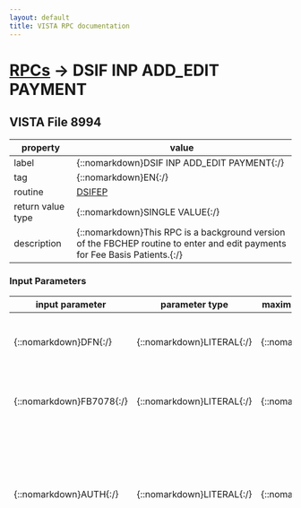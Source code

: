 ```yaml
---
layout: default
title: VISTA RPC documentation
---
```




# [RPCs](TableOfContent.md) &#8594; DSIF INP ADD_EDIT PAYMENT 


 ## VISTA File 8994 


 property | value 
--- | --- 
 label | {::nomarkdown}DSIF INP ADD_EDIT PAYMENT{:/}
 tag | {::nomarkdown}EN{:/}
 routine | [DSIFEP](http://code.osehra.org/dox/Routine_DSIFEP_source.html)
 return value type | {::nomarkdown}SINGLE VALUE{:/}
 description | {::nomarkdown}This RPC is a background version of the FBCHEP routine to enter and edit payments for Fee Basis Patients.{:/}

### Input Parameters

| input parameter | parameter type | maximum data length | required | description | 
| --- | --- | --- | --- | --- | 
| {::nomarkdown}DFN{:/} | {::nomarkdown}LITERAL{:/} | {::nomarkdown}99{:/} | {::nomarkdown}true{:/} | {::nomarkdown}Pointer to Patient File #2 (Required - also must be in FEE BASIS PATIENT                             File #161)                            (On edit this field should = \E\){:/} | 
| {::nomarkdown}FB7078{:/} | {::nomarkdown}LITERAL{:/} | {::nomarkdown}99{:/} | {::nomarkdown}true{:/} | {::nomarkdown}Pointer to 7078 File #162.4 (Required)                            (On edit this field is IEN of FEE BASIS                             INVOICE File #162.5){:/} | 
| {::nomarkdown}AUTH{:/} | {::nomarkdown}LITERAL{:/} | {::nomarkdown}99{:/} | {::nomarkdown}true{:/} | {::nomarkdown}Authorization IEN from AUTHORIZATION multiple of FEE BASIS PATIENT File #161 (Required on Enter only should be null on Edit)2nd piece equals a flag to allow more than 1 invoice for the same authExample:  1;1  (allow)          1;  or 1 (Do not allow duplicate){:/} | 
| {::nomarkdown}DATA{:/} | {::nomarkdown}LIST{:/} | {::nomarkdown}512{:/} | {::nomarkdown}true{:/} | {::nomarkdown} ;    DATA - List of Data formatted FIELD # ^ Internal Value1 ^ Invoice Date Received (Opt - FM Date)2 ^ Vendor (Opt - IEN to file 161.2 or changed)5 ^ Treatment from date (Opt - FM date);1 (Special flag for 6 ^ Treatment to date (Opt - FM date)6.5 ^ Dsch Type Code (Opt - Pntr to FEE BASIS DISPOSITION CODE File6.6 ^ Billed Charges (Req - Numeric - Dollar Amount between .01 and6.7 ^ Payment by Medicare/Fed Agency (Req - Y = Yes, N = No)7 ^ Amount Claimed (Req - Numeric - Dollar Amount between .01 8 ^ AMOUNT PAID11 ^ Fee Program (Req - IEN 161.8) [6 for B9 batches]12 ^ Payment type code (Req, set of 20 ^ Batch IEN (Req - Pntr to file #161.7, must be a \B9\ type 21 ^ Purpose of Visit (Req - IEN of file 22 ^ Patient type code (Req - set of 23 ^ Primary Service facility  (Req - IEN of file24 ^ Dsch DRG (Opt - Pntr to DRG File #80.2 use Dsch date of 7078 for code set versioning)(NOTE: This field should contain the discharge DRG that is returned from the Austin Pricer System.)24.5 ^ DRG Weight (Req - Type a Number between 0 and 25 ^ Resubmission (Opt - 1 = Yes)26 ^ NVH PRICER AMOUNT26 ^ NVH PRICER AMOUNT30 ^ ICD1 (Req - Pntr to ICD-9 File #80 30.02 ^ POA131 ^ ICD2 (Opt - Pntr to ICD-9 File #80 **)31.02 ^ POA232 ^ ICD3 (Opt - Pntr to ICD-9 File #80 **)32.02 ^ POA333 ^ ICD4 (Opt - Pntr to ICD-9 File #80 **)33.02 ^ POA434 ^ ICD5 (Opt - Pntr to ICD-9 File #80 **) 34.02 ^ POA535 ^ ICD6 (Opt - Pntr to ICD-9 File #80 **) 35.02 ^ POA6 35.1 ^ ICD7 (Opt - Pntr to ICD-9 File #80 **) 35.12 ^ POA7 35.2 ^ ICD8 (Opt - Pntr to ICD-9 File #80 **) 35.22 ^ POA8 35.3 ^ ICD9 (Opt - Pntr to ICD-9 File #80 **) 35.32 ^ POA9 35.4 ^ ICD10 (Opt - Pntr to ICD-9 File #80 **) 35.42 ^ POA10 35.5 ^ ICD11 (Opt - Pntr to ICD-9 File #80 **) 35.52 ^ POA11 35.6 ^ ICD12 (Opt - Pntr to ICD-9 File #80 **) 35.62 ^ POA12 35.7 ^ ICD13 (Opt - Pntr to ICD-9 File #80 **) 35.72 ^ POA13 35.8 ^ ICD14 (Opt - Pntr to ICD-9 File #80 **) 35.82 ^ POA14 35.9 ^ ICD15 (Opt - Pntr to ICD-9 File #80 **) 35.92 ^ POA15 36 ^ ICD16 (Opt - Pntr to ICD-9 File #80 **) 36.02 ^ POA16 36.1 ^ ICD17 (Opt - Pntr to ICD-9 File #80 **) 36.12 ^ POA17 36.2 ^ ICD18 (Opt - Pntr to ICD-9 File #80 **) 36.22 ^ POA18 36.3 ^ ICD19 (Opt - Pntr to ICD-9 File #80 **) 36.32 ^ POA19 36.4 ^ ICD20 (Opt - Pntr to ICD-9 File #80 **) 36.42 ^ POA20 36.5 ^ ICD21 (Opt - Pntr to ICD-9 File #80 **) 36.52 ^ POA21 36.6 ^ ICD22 (Opt - Pntr to ICD-9 File #80 **) 36.62 ^ POA22 36.7 ^ ICD23 (Opt - Pntr to ICD-9 File #80 **) 36.72 ^ POA23 36.8 ^ ICD24 (Opt - Pntr to ICD-9 File #80 **) 36.82 ^ POA24 36.9 ^ ICD25 (Opt - Pntr to ICD-9 File #80 **) 36.92 ^ POA25 39 ^ ADMITTING DIAGNOSIS40 ^ PROC1 (Opt - Pntr to ICD OPERATION/PROCEDURE File #80.1 **)41 ^ PROC2 (Opt - Pntr to ICD OPERATION/PROCEDURE File #80.1 **)42 ^ PROC3 (Opt - Pntr to ICD OPERATION/PROCEDURE File #80.1 **)43 ^ PROC4 (Opt - Pntr to ICD OPERATION/PROCEDURE File #80.1 **)44 ^ PROC5 (Opt - Pntr to ICD OPERATION/PROCEDURE File #80.1 **)44.06 ^ PROC6 (Opt - Pntr to ICD OPERATION/PROCEDURE File #80.1 **)44.07 ^ PROC7 (Opt - Pntr to ICD OPERATION/PROCEDURE File #80.1 **)44.08 ^ PROC8 (Opt - Pntr to ICD OPERATION/PROCEDURE File #80.1 **)44.09 ^ PROC9 (Opt - Pntr to ICD OPERATION/PROCEDURE File #80.1 **)44.1 ^ PROC10 (Opt - Pntr to ICD OPERATION/PROCEDURE File #80.1 **)44.11 ^ PROC11 (Opt - Pntr to ICD OPERATION/PROCEDURE File #80.1 **)44.12 ^ PROC12 (Opt - Pntr to ICD OPERATION/PROCEDURE File #80.1 **)44.13 ^ PROC13 (Opt - Pntr to ICD OPERATION/PROCEDURE File #80.1 **)44.14 ^ PROC14 (Opt - Pntr to ICD OPERATION/PROCEDURE File #80.1 **)44.15 ^ PROC15 (Opt - Pntr to ICD OPERATION/PROCEDURE File #80.1 **)44.16 ^ PROC16 (Opt - Pntr to ICD OPERATION/PROCEDURE File #80.1 **)44.17 ^ PROC17 (Opt - Pntr to ICD OPERATION/PROCEDURE File #80.1 **)44.18 ^ PROC18 (Opt - Pntr to ICD OPERATION/PROCEDURE File #80.1 **)44.19 ^ PROC19 (Opt - Pntr to ICD OPERATION/PROCEDURE File #80.1 **)44.2 ^ PROC20 (Opt - Pntr to ICD OPERATION/PROCEDURE File #80.1 **)44.21 ^ PROC21 (Opt - Pntr to ICD OPERATION/PROCEDURE File #80.1 **)44.22 ^ PROC22 (Opt - Pntr to ICD OPERATION/PROCEDURE File #80.1 **)44.23 ^ PROC23 (Opt - Pntr to ICD OPERATION/PROCEDURE File #80.1 **)44.24 ^ PROC24 (Opt - Pntr to ICD OPERATION/PROCEDURE File #80.1 **)44.25 ^ PROC25 (Opt - Pntr to ICD OPERATION/PROCEDURE File #80.1 **)58 ^ .01 ^ Adj Reason (Req if Amount Paid not equal to Amount Claimed -58 ^ 1 ^ Adj Group (Req as Adj Reason - Pntr to ADJUSTMENT GROUP File58 ^ 2 ^ Adj Amount (Req as Adj Reason - Numeric : Amount Claimed - Amount59 ^ Seq # (1 or 2) ^ Remittance Remark (Opt - Pntr to REM   REMITTANCE60 ^ CONTRACT                  ;Added fields 60-79 with DSIF*3.2*261 ^ ROUTING NUMBER62 ^ ACCOUNT NUMBER63 ^ FINANCIAL INSTITUTION64 ^ ATTENDING PROV NAME65 ^ ATTENDING PROV NPI66 ^ ATTENDING PROV TAXONOMY CODE67 ^ OPERATING PROV NAME68 ^ OPERATING PROV NPI69 ^ RENDERING PROV NAME70 ^ RENDERING PROV NPI71 ^ RENDERING PROV TAXONOMY CODE72 ^ SERVICING PROV NAME73 ^ SERVICING PROV NPI74 ^ REFERRING PROV NAME75 ^ REFERRING PROV NPI79 ^ .01 ^ LINE ITEM NUMBER79 ^ .02 ^ FEE BASIS INVOICE (162.579) RENDERING PROV NAME79 ^ .03 ^ FEE BASIS INVOICE (162.579) RENDERING PROV NPI79 ^ .04 ^ FEE BASIS INVOICE (162.579) RENDERING PROV TAXONOMY CODE        REMITTANCE REMARK File #161.93. For Inpatient Invoices there is a        max of 2 remarks) ;         42 ^ PROC3 (Opt - Pntr to ICD OPERATION/PROCEDURE File #80.1 **) ;         43 ^ PROC4 (Opt - Pntr to ICD OPERATION/PROCEDURE File #80.1 **) ;         44 ^ PROC5 (Opt - Pntr to ICD OPERATION/PROCEDURE File #80.1 **) ;         44.06 ^ PROC6 (Opt - Pntr to ICD OPERATION/PROCEDURE File #80.1 **) ;         44.07 ^ PROC7 (Opt - Pntr to ICD OPERATION/PROCEDURE File #80.1 **) ;         44.08 ^ PROC8 (Opt - Pntr to ICD OPERATION/PROCEDURE File #80.1 **) ;         44.09 ^ PROC9 (Opt - Pntr to ICD OPERATION/PROCEDURE File #80.1 **) ;         44.1 ^ PROC10 (Opt - Pntr to ICD OPERATION/PROCEDURE File #80.1 **) ;         44.11 ^ PROC11 (Opt - Pntr to ICD OPERATION/PROCEDURE File #80.1 **) ;         44.12 ^ PROC12 (Opt - Pntr to ICD OPERATION/PROCEDURE File #80.1 **) ;         44.13 ^ PROC13 (Opt - Pntr to ICD OPERATION/PROCEDURE File #80.1 **) ;         44.14 ^ PROC14 (Opt - Pntr to ICD OPERATION/PROCEDURE File #80.1 **) ;         44.15 ^ PROC15 (Opt - Pntr to ICD OPERATION/PROCEDURE File #80.1 **) ;         44.16 ^ PROC16 (Opt - Pntr to ICD OPERATION/PROCEDURE File #80.1 **) ;         44.17 ^ PROC17 (Opt - Pntr to ICD OPERATION/PROCEDURE File #80.1 **) ;         44.18 ^ PROC18 (Opt - Pntr to ICD OPERATION/PROCEDURE File #80.1 **) ;         44.19 ^ PROC19 (Opt - Pntr to ICD OPERATION/PROCEDURE File #80.1 **) ;         44.2 ^ PROC20 (Opt - Pntr to ICD OPERATION/PROCEDURE File #80.1 **) ;         44.21 ^ PROC21 (Opt - Pntr to ICD OPERATION/PROCEDURE File #80.1 **) ;         44.22 ^ PROC22 (Opt - Pntr to ICD OPERATION/PROCEDURE File #80.1 **) ;         44.23 ^ PROC23 (Opt - Pntr to ICD OPERATION/PROCEDURE File #80.1 **) ;         44.24 ^ PROC24 (Opt - Pntr to ICD OPERATION/PROCEDURE File #80.1 **) ;         44.25 ^ PROC25 (Opt - Pntr to ICD OPERATION/PROCEDURE File #80.1 **) ;         46 ^ Vendor Invoice Date (Req - FM Date) ;         47 ^ Prompt Pay Type (Opt -\\ = No, 1 = Yes, Default = \\) ;         54 ^ Covered Days (Opt, minimum = 1 - Calculated with FM if not passed) ;         55 ^ Patient Control Number (Req - Free Text 1 - 20 characters) ;         56 ^ FPPS CLAIM ID (Opt - Enter a non-zero number from 1 to 32 digits long, 0 decimal digits) ;         57 ^ FPPS LINE ITEM (Opt - This response must be a number or a list or range or ALL, e.g., 1,3,5 or 2-4,8) ;           ** NOTE: Use Dsch date of 7078 for code set versioning         ;                 ;Note the following have 3 pieces ;         58 ^ .01 ^ Adj Reason (Req if Amount Paid not equal to Amount Claimed - Pntr to ADJUSTMENT REASON File #161.91) ;         58 ^ 1 ^ Adj Group (Req as Adj Reason - Pntr to ADJUSTMENT GROUP File #161.92) ;         58 ^ 2 ^ Adj Amount (Req as Adj Reason - Numeric : Amount Claimed - Amount Paid) ;         59 ^ Seq # (1 or 2) ^ Remittance Remark (Opt - Pntr to REMITTANCE REMARK File #161.93) ;                (For Inpatient Invoices there is a max of 2 remarks) ;         60 ^ Contract Number{:/} | {::nomarkdown} <br/><br/><p style="font-size: 11px">Generated on January 14th 2017, 7:36:25 am</p>{:/}